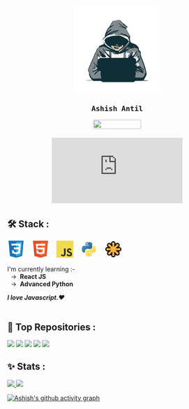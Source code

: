 <div align='center'>
  <div>
    <img src='https://github.com/AshishAntil07/AshishAntil07/blob/home/Prog.png' width='200px' height='200px'>
  </div>
  <h3>
    <pre>Ashish Antil</pre>
  </h3>
  <div><img src="https://komarev.com/ghpvc/?username=AshishAntil07&style=flat-square&color=6ec6de" height='21px' width = '110px'/></div>
</div>

<div align='center'>
  <a href="https://git.io/typing-svg"><img src="https://readme-typing-svg.herokuapp.com?font=Fira+Code%2c+consolas&size=25&duration=5000&pause=200&color=6ec6de&center=true&vCenter=true&width=1000&lines=Hey!+It's+Ashish.;Self-taught+programmer+and+tech+enthusiast.;3%2B+years+of+experience+in+web+development." alt="" /></a>
</div>

<div align='center'>
  <a href='https://github.com/AshishAntil07/'>
    <embed src="https://type-svg.herokuapp.com/TypingText.svg?text=It's+Ashish%2C+a+programmer+from+India.+|+Taking+tutorials+from+Youtube.+|+Self-taught+programmer+and+tech+enthusiast.+|+2%2B+years+of+experience+in+web+development.&family=consolas&color=#6ec6de&timePerChar=80&rest=1000" type='image/svg+xml'>
  </a>
</div>

## 🛠 Stack :
<div>
  <img src="https://github.com/devicons/devicon/blob/master/icons/css3/css3-original.svg"  title="CSS3" alt="CSS" width="40" height="40"/>&nbsp;&nbsp;&nbsp;
  <img src="https://github.com/devicons/devicon/blob/master/icons/html5/html5-original.svg" title="HTML5" alt="HTML" width="40" height="40"/>&nbsp;&nbsp;&nbsp;
  <img src="https://github.com/devicons/devicon/blob/master/icons/javascript/javascript-original.svg" title="JavaScript" alt="JavaScript" width="40" height="40"/>&nbsp;&nbsp;&nbsp;
  <img src="https://github.com/devicons/devicon/blob/master/icons/python/python-original.svg" title="Python" alt="Python" width="40" height="40"/>&nbsp;&nbsp;&nbsp;
  <img src='https://github.com/AshishAntil07/AshishAntil07/blob/home/SVGLogo.png' title='SVG' alt='SVG' width='40' height='40'>
</div>

I'm currently learning :-<br>
&nbsp; &rarr; &nbsp;**React JS**<br>
&nbsp; &#8594; &nbsp;**Advanced Python**

**_I love Javascript.❤_**
<br><br>

## 🌟 Top Repositories :

<div>
  <a href='https://github.com/AshishAntil07/Sketchboard'><img src='https://denvercoder1-github-readme-stats.vercel.app/api/pin/?username=AshishAntil07&repo=Sketchboard&theme=react&bg_color=0d1017&title_color=6ec6de&icon_color=6ec6de'></a>
  <a href='https://github.com/AshishAntil07/MyNotes'><img src='https://denvercoder1-github-readme-stats.vercel.app/api/pin/?username=AshishAntil07&repo=MyNotes&theme=react&bg_color=0d1017&title_color=6ec6de&icon_color=6ec6de'></a>
  <a href='https://github.com/AshishAntil07/TyperacerClone'><img src='https://denvercoder1-github-readme-stats.vercel.app/api/pin/?username=AshishAntil07&repo=TyperacerClone&theme=react&bg_color=0d1017&title_color=6ec6de&icon_color=6ec6de'></a>
  <a href='https://github.com/AshishAntil07/Sample_Website_Components'><img src='https://denvercoder1-github-readme-stats.vercel.app/api/pin/?username=AshishAntil07&repo=Sample_Website_Components&theme=react&bg_color=0d1017&title_color=6ec6de&icon_color=6ec6de'></a>
  <a href='https://github.com/AshishAntil07/CodingBuiltins.py'><img src='https://denvercoder1-github-readme-stats.vercel.app/api/pin/?username=AshishAntil07&repo=CodingBuiltins.py&theme=react&bg_color=0d1017&title_color=6ec6de&icon_color=6ec6de'></a>
</div>

## ✨ Stats :

<a href='https://git.io/streak-stats'>
  <img src='http://github-readme-streak-stats.herokuapp.com?user=AshishAntil07&theme=dark&currStreakLabel=6ec6de&ring=6ec6de&fire=6ec6de&stroke=6ec6de&background=0d1017' height='190px'>
</a>  <a href='https://github.com/anuraghazra/github-readme-stats'>
  <img src='https://github-readme-stats.vercel.app/api/top-langs/?username=AshishAntil07&layout=compact&theme=react&background=0d1017&show_icons=true&bg_color=0d1017&title_color=6ec6de' height='130px'>
</a>


[![Ashish's github activity graph](https://github-readme-activity-graph.cyclic.app/graph?username=AshishAntil07&theme=react-dark&area_color=34a2c4)](https://github.com/ashutosh00710/github-readme-activity-graph)

<!-- [![Top Langs](https://github-readme-stats.vercel.app/api/top-langs/?username=AshishAntil07&layout=compact&theme=react&background=0d1017&show_icons=true&bg_color=0d1017&title_color=6ec6de&border_color=6ec6de)](https://github.com/anuraghazra/github-readme-stats) -->

